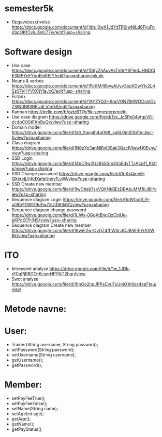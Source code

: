 # semester5k
- Opgavebeskrivelse
https://docs.google.com/document/d/1druj0wX1JdYzTP9jwNiLd8FyuFndSpOKfOykJGdc77w/edit?usp=sharing
# Software design
- Use case
https://docs.google.com/document/d/1D6yZhAuvAsTn0rYSFte0JHNDCjE3MFYeEYbpEbjREtY/edit?usp=sharinglink.dk
- Nouns & verbes
https://docs.google.com/document/d/1FdKMifI8vwAUyv3opXDwYIv2L4Sz07yHYVXCjYlaJcQ/edit?usp=sharing
- Furps+
https://docs.google.com/document/d/1AYZYQ3HRqcVONZlMWODoIzCzZSlN0B8SBFUdLh1nfk8/edit?usp=sharing
- Kanban
https://trello.com/b/qzizBT7h/5k-semesterprojekt
- Use case diagram
https://drive.google.com/file/d/1sk_Jc5Po04ytgcV0-dcdpC0GtFKnBuQx/view?usp=sharing
- Domain model
https://drive.google.com/file/d/1z6_Xqqnjh4qO68_sg6L0mStS81mJwc-l/view?usp=sharing
- Class diagram
https://drive.google.com/file/d/1N8zYo3anNIBvI3Sak3QscIVlwwU0Eyny/view?usp=sharing
- SSD Login
https://drive.google.com/file/d/14bCRw2Uz8SSSm3VoEdxTTaAcpf1_KQ1p/view?usp=sharing
 - SSD Change password
 https://drive.google.com/file/d/1nKxQme6-QXktejLlhKdXafpUnxy1LvjW/view?usp=sharing
 - SSD Create new member
 https://drive.google.com/file/d/1IwCltab7sxVQXNkBEzDBAbuMM1ILI8II/view?usp=sharing
- Sequence diagram Login
https://drive.google.com/file/d/1qW1acB_R-x09bYEW519uFw7zUtDKIk6C/view?usp=sharing
- Sequence diagram change password
https://drive.google.com/file/d/1i_Wx-0GoXtBnqOzCbjUe-pKPdtX7hlNS/view?usp=sharing
- Sequence diagram Create new member
https://drive.google.com/file/d/18wiF2wrOyOZ4fhWSnJCJ9AElFYrAXW6k/view?usp=sharing

# ITO
- Intressent analyse
https://drive.google.com/file/d/1m_1JDk-rF0qPjRROO-6csmHPYNT2hqri/view
- Swot analyse
https://drive.google.com/file/d/1hpGo2npJPPaDvuTuUniG1n8xz4zpFteu/view
# Metode navne:
# User:
- Trainer(String username, String password);
- setPassword(String password);
- setUsername(String username);
- getUsername();
- getPassword();
# Member:
- setPayFeeTrue();
- setPayFeeFalse();
- setName(String name);
- setAge(int age);
- getAge();
- getName();
- getPayStatus();

